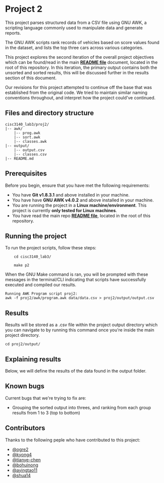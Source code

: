 # Project 2
This project parses structured data from a CSV file using GNU AWK, a scripting language commonly used to manipulate data and generate reports.

The GNU AWK scripts rank records of vehicles based on score values found in the dataset, and lists the top three cars across various categories.

This project explores the second iteration of the overall project objectives which can be found/read in the main **[README file](https://github.com/ogre2/cisc3140_lab3/blob/main/README.md)** document, located in the root of this repository. In this iteration, the primary output contains both the unsorted and sorted results, this will be discussed further in the results section of this document.

Our revisions for this project attempted to continue off the base that was established from the original code. We tried to maintain similar naming conventions throughout, and interpret how the project could've continued.

## Files and directory structure
```
cisc3140_lab3/proj2/
|-- awk/
    |-- prog.awk
    |-- sort.awk
    |-- classes.awk
|-- output/
    |-- output.csv
    |-- classes.csv
|-- README.md
```

## Prerequisites
Before you begin, ensure that you have met the following requirements:
- You have **Git v1.8.3.1** and above installed in your machine.
- You have have **GNU AWK v4.0.2** and above installed in your machine.
- You are running the project in a **Linux machine/environment**. This project is currently **only tested for Linux machines**.
- You have read the main repo **[README file](https://github.com/ogre2/cisc3140_lab3/blob/main/README.md)**, located in the root of this repository.

## Running the project
To run the project scripts, follow these steps:
```
    cd cisc3140_lab3/

    make p2
```

When the GNU Make command is ran, you will be prompted with these messages in the terminal/CLI indicating that scripts have successfully executed and compiled our results.
```
Running AWK Program script proj2:
awk -f proj2/awk/program.awk data/data.csv > proj2/output/output.csv
```

## Results
Results will be stored as a .csv file within the project output directory which you can navigate to by running this command once you're inside the
main project directory.
```
cd proj2/output/
```

## Explaining results
Below, we will define the results of the data found in the output folder.

## Known bugs
Current bugs that we're trying to fix are:
- Grouping the sorted output into threes, and ranking from each group results from 1 to 3 (top to bottom)

## Contributors
Thanks to the following peple who have contributed to this project:
- [@ogre2](https://github.com/ogre2/)
- [@kyong4](https://github.com/kyong4/)
- [@tianye-chen](https://github.com/tianye-chen/)
- [@bohuinong](https://github.com/bohuinong)
- [@ayingtao11](https://github.com/ayingtao11)
- [@shua14](https://github.com/shua14)
